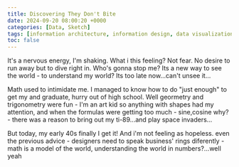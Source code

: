 ```yaml
---
title: Discovering They Don't Bite
date: 2024-09-20 08:00:20 +0000
categories: [Data, Sketch]
tags: [information architecture, information design, data visualization, data literacy]     # TAG names should always be lowercase
toc: false
---
```

It's a nervous energy, I'm shaking. What i this feeling? Not fear. No desire to run away but to dive right in. Who's gonna stop me? Its a new way to see the world - to understand my world? Its too late now...can't unsee it...

Math used to intimidate me. I managed to know how to do "just enough" to get my and graduate, hurry out of high school. Well geormetry and trigonometry were fun - I'm an art kid so anything with shapes had my attention, and when the formulas were getting too much - sine,cosine why? - there was a reason to bring out my ti-89...and play space invaders...

But today, my early 40s finally I get it! And i'm not feeling as hopeless. even the previous advice - designers need to speak business' rings diferently - math is a model of the world, understanding the world in numbers?...well yeah